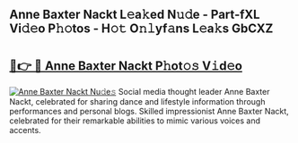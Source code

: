 ## Anne Baxter Nackt L𝚎a𝚔ed N𝚞𝚍e - Part-fXL Vi𝚍𝚎o P𝚑𝚘tos - H𝚘𝚝 O𝚗𝚕yf𝚊ns L𝚎a𝚔s GbCXZ

# <h2><a href="http://kf6ali.oniu.top/?m=Anne+Baxter+Nackt">🔗👉 🔴 Anne Baxter Nackt P𝚑ot𝚘𝚜 V𝚒d𝚎o</a></h2>

[![Anne Baxter Nackt Nu𝚍e𝚜](https://i.imgur.com/0qMVB7G.gif)](http://kf6ali.oniu.top/?m=Anne+Baxter+Nackt)
Social media thought leader Anne Baxter Nackt, celebrated for sharing dance and lifestyle information through performances and personal blogs. Skilled impressionist Anne Baxter Nackt, celebrated for their remarkable abilities to mimic various voices and accents.  
